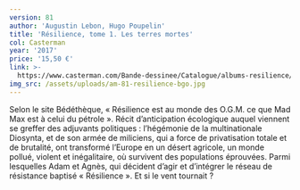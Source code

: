 ```yaml
---
version: 81
author: 'Augustin Lebon, Hugo Poupelin'
title: 'Résilience, tome 1. Les terres mortes'
col: Casterman
year: '2017'
price: '15,50 €'
link: >-
  https://www.casterman.com/Bande-dessinee/Catalogue/albums-resilience/resilience-1-les-terres-mortes
img_src: /assets/uploads/am-81-resilience-bgo.jpg
---
```

Selon le site Bédéthèque, « Résilience est au monde des O.G.M. ce que Mad Max est à celui du pétrole ». Récit d’anticipation écologique auquel viennent se greffer des adjuvants politiques : l’hégémonie de la multinationale Diosynta, et de son armée de miliciens, qui a force de privatisation totale et de brutalité, ont transformé l’Europe en un désert agricole, un monde pollué, violent et inégalitaire, où survivent des populations éprouvées. Parmi lesquelles Adam et Agnès, qui décident d’agir et d’intégrer le réseau de résistance baptisé « Résilience ». Et si le vent tournait ?
